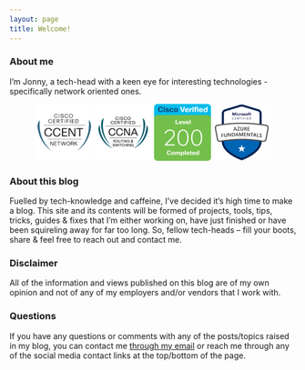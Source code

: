 ```yaml
---
layout: page
title: Welcome!
---
```


### About me

I’m Jonny, a tech-head with a keen eye for interesting technologies - specifically network oriented ones.

<p style="text-align: center;">
    <a href="https://www.youracclaim.com/users/jonathan-winter.8766fa25"><img alt="CCENTs" src="/assets/img/CCENT.png" width="100" /></a>
    <a href="https://www.youracclaim.com/users/jonathan-winter.8766fa25"><img alt="CCNA Routing & Switching" src="/assets/img/CCNA.png" width="100" /></a>
    <a href="https://www.youracclaim.com/users/jonathan-winter.8766fa25"><img alt="Understanding Cisco Networking Devices" src="/assets/img/Level-200.png" width="100" /></a>
    <a href="https://www.youracclaim.com/users/jonathan-winter.8766fa25"><img alt="Azure Fundamentals" src="/assets/img/Azure-Fundamentals.png" width="100" /></a>
</p>


### About this blog

Fuelled by tech-knowledge and caffeine, I’ve decided it’s high time to make a blog. This site and its contents will be formed of projects, tools, tips, tricks, guides & fixes that I’m either working on, have just finished or have been squireling away for far too long. So, fellow tech-heads – fill your boots, share & feel free to reach out and contact me.

### Disclaimer

All of the information and views published on this blog are of my own opinion and not of any of my employers and/or vendors that I work with.

### Questions

<p style=text-align: justify; text-justify: inter-word;>
If you have any questions or comments with any of the posts/topics raised in my blog, you can contact me <a href="mailto:me@jonathan-winter.co.uk">through my email</a> or reach me through any of the social media contact links at the top/bottom of the page.
</p>
